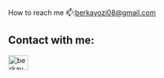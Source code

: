 How to reach me 📫:berkayozi08@gmail.com

<html lang="en">
<head>


</head>
<body>
  <h2 class="with">Contact with me: </h2>
  <a href="www.linkedin.com/in/berkayozisk" rel="nofollow">
    <img align="center" src="https://raw.githubusercontent.com/rahuldkjain/github-profile-readme-generator/master/src/images/icons/Social/linked-in.svg" alt="berkayozisk" height="30" width="40" style="max-width: 100%;">
</a>
</body>
